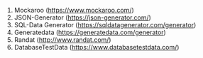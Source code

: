 
1. Mockaroo (https://www.mockaroo.com/) 
2. JSON-Generator (https://json-generator.com/)
3. SQL-Data Generator (https://sqldatagenerator.com/generator)
4. Generatedata (https://generatedata.com/generator)
5. Randat (http://www.randat.com/)
6. DatabaseTestData (https://www.databasetestdata.com/)